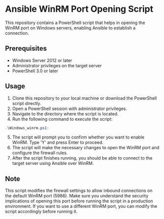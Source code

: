 # Ansible WinRM Port Opening Script

This repository contains a PowerShell script that helps in opening the WinRM port on Windows servers, enabling Ansible to establish a connection.

## Prerequisites

- Windows Server 2012 or later
- Administrator privileges on the target server
- PowerShell 3.0 or later

## Usage

1. Clone this repository to your local machine or download the PowerShell script directly.
2. Open a PowerShell session with administrator privileges.
3. Navigate to the directory where the script is located.
4. Run the following command to execute the script:

```powershell
.\Windows_winrm.ps1:
```

5. The script will prompt you to confirm whether you want to enable WinRM. Type 'Y' and press Enter to proceed.
6. The script will make the necessary changes to open the WinRM port and configure the firewall rules.
7. After the script finishes running, you should be able to connect to the target server using Ansible over WinRM.


## Note
This script modifies the firewall settings to allow inbound connections on the default WinRM port (5986). Make sure you understand the security implications of opening this port before running the script in a production environment.
If you want to use a different WinRM port, you can modify the script accordingly before running it.
